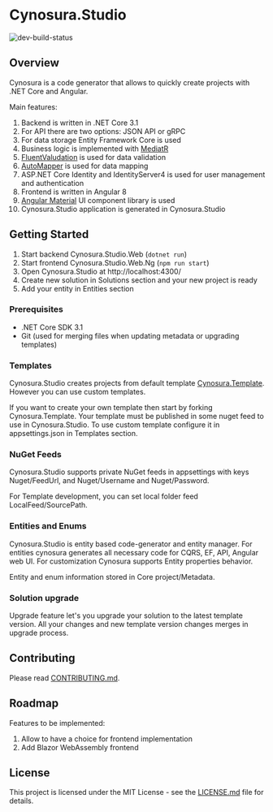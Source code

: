 # Cynosura.Studio
![dev-build-status](https://dev.azure.com/CynosuraPlatform/Cynosura.Studio/_apis/build/status/Cynosura.Studio?branchName=development)

## Overview

Cynosura is a code generator that allows to quickly create projects with .NET Core and Angular.

Main features:
1. Backend is written in .NET Core 3.1
2. For API there are two options: JSON API or gRPC
3. For data storage Entity Framework Core is used
4. Business logic is implemented with [MediatR](https://github.com/jbogard/MediatR)
5. [FluentValudation](https://fluentvalidation.net/) is used for data validation
6. [AutoMapper](https://automapper.org) is used for data mapping
7. ASP.NET Core Identity and IdentityServer4 is used for user management and authentication 
8. Frontend is written in Angular 8
9. [Angular Material](https://material.angular.io) UI component library is used
10. Cynosura.Studio application is generated in Cynosura.Studio

## Getting Started

1. Start backend Cynosura.Studio.Web (`dotnet run`)
2. Start frontend Cynosura.Studio.Web.Ng (`npm run start`)
3. Open Cynosura.Studio at http://localhost:4300/
4. Create new solution in Solutions section and your new project is ready
5. Add your entity in Entities section

### Prerequisites

* .NET Core SDK 3.1
* Git (used for merging files when updating metadata or upgrading templates)

### Templates

Cynosura.Studio creates projects from default template [Cynosura.Template](https://github.com/CynosuraPlatform/Cynosura.Template). However you can use custom templates. 

If you want to create your own template then start by forking Cynosura.Template. Your template must be published in some nuget feed to use in Cynosura.Studio. To use custom template configure it in appsettings.json in Templates section.

### NuGet Feeds

Cynosura.Studio supports private NuGet feeds in appsettings with keys Nuget/FeedUrl, and Nuget/Username and Nuget/Password.

For Template development, you can set local folder feed LocalFeed/SourcePath.

### Entities and Enums

Cynosura.Studio is entity based code-generator and entity manager. For entities cynosura generates all necessary code for CQRS, EF, API, Angular web UI. For customization Cynosura supports Entity properties behavior.

Entity and enum information stored in Core project/Metadata.

### Solution upgrade

Upgrade feature let's you upgrade your solution to the latest template version. All your changes and new template version changes merges in upgrade process.

## Contributing

Please read [CONTRIBUTING.md](CONTRIBUTING.md).

## Roadmap

Features to be implemented:

1. Allow to have a choice for frontend implementation
2. Add Blazor WebAssembly frontend

## License

This project is licensed under the MIT License - see the [LICENSE.md](LICENSE.md) file for details.
